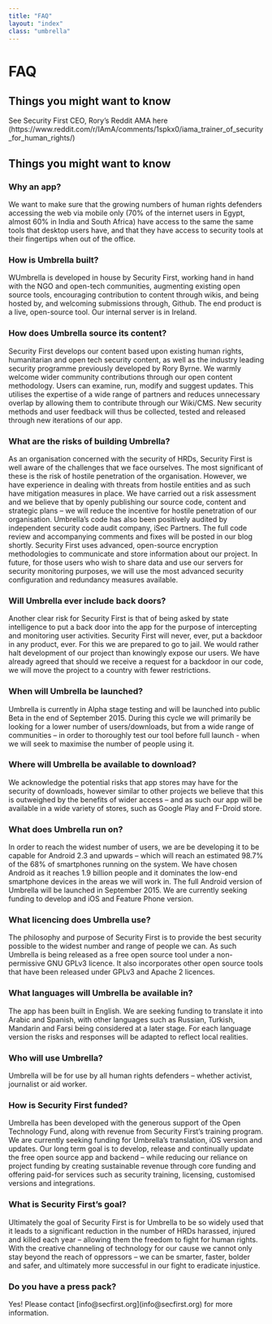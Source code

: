 ```yaml
---
title: "FAQ"
layout: "index"
class: "umbrella"
---
```

<div class="intro">
  <div class="container">
    <div class="row">
      <div class="col-lg-12 col-md-12">
        <div class="d-none d-lg-block spacer-top100"></div>
        <h1 class="">FAQ</h1>
        <h2>Things you might want to know</h2>
        <div class="home-description spacer-bottom100">See Security First CEO, Rory’s Reddit AMA here (https://www.reddit.com/r/IAmA/comments/1spkx0/iama_trainer_of_security_for_human_rights/)</div>		
      </div>
    </div>
  </div>
</div>
<div class="container">
	<div class="row spacer-top100">
		<div class="col-8 offset-lg-2">
			<h2>Things you might want to know</h2>
			<h3 class="green">Why an app?</h3>
			<p>We want to make sure that the growing numbers of human rights defenders accessing the web via mobile only (70% of the internet users in Egypt, almost 60% in India and South Africa) have access to the same the same tools that desktop users have, and that they have access to security tools at their fingertips when out of the office.</p>
		</div>
	</div>
	<div class="row">
		<div class="col-8 offset-lg-2">
			<h3 class="green">How is Umbrella built?</h3>
			<p>WUmbrella is developed in house by Security First, working hand in hand with the NGO and open-tech communities, augmenting existing open source tools, encouraging contribution to content through wikis, and being hosted by, and welcoming submissions through, Github. The end product is a live, open-source tool. Our internal server is in Ireland.</p>
		</div>
	</div>
	<div class="row">
		<div class="col-8 offset-lg-2">
			<h3 class="green">How does Umbrella source its content?</h3>
			<p>Security First develops our content based upon existing human rights, humanitarian and open tech security content, as well as the industry leading security programme previously developed by Rory Byrne. We warmly welcome wider community contributions through our open content methodology. Users can examine, run, modify and suggest updates. This utilises the expertise of a wide range of partners and reduces unnecessary overlap by allowing them to contribute through our Wiki/CMS. New security methods and user feedback will thus be collected, tested and released through new iterations of our app.</p>
		</div>
	</div>
	<div class="row">
		<div class="col-8 offset-lg-2">
			<h3 class="green">What are the risks of building Umbrella?</h3>
			<p>As an organisation concerned with the security of HRDs, Security First is well aware of the challenges that we face ourselves. The most significant of these is the risk of hostile penetration of the organisation. However, we have experience in dealing with threats from hostile entities and as such have mitigation measures in place. We have carried out a risk assessment and we believe that by openly publishing our source code, content and strategic plans – we will reduce the incentive for hostile penetration of our organisation. Umbrella’s code has also been positively audited by independent security code audit company, iSec Partners. The full code review and accompanying comments and fixes will be posted in our blog shortly. Security First uses advanced, open-source encryption methodologies to communicate and store information about our project. In future, for those users who wish to share data and use our servers for security monitoring purposes, we will use the most advanced security configuration and redundancy measures available.</p>
		</div>
	</div>
	<div class="row">
		<div class="col-8 offset-lg-2">
			<h3 class="green">Will Umbrella ever include back doors?</h3>
			<p>Another clear risk for Security First is that of being asked by state intelligence to put a back door into the app for the purpose of intercepting and monitoring user activities. Security First will never, ever, put a backdoor in any product, ever. For this we are prepared to go to jail. We would rather halt development of our project than knowingly expose our users. We have already agreed that should we receive a request for a backdoor in our code, we will move the project to a country with fewer restrictions.</p>
		</div>
	</div>
	<div class="row">
		<div class="col-8 offset-lg-2">
			<h3 class="green">When will Umbrella be launched?</h3>
			<p>Umbrella is currently in Alpha stage testing and will be launched into public Beta in the end of September 2015. During this cycle we will primarily be looking for a lower number of users/downloads, but from a wide range of communities – in order to thoroughly test our tool before full launch - when we will seek to maximise the number of people using it.</p>
		</div>
	</div>
	<div class="row">
		<div class="col-8 offset-lg-2">
			<h3 class="green">Where will Umbrella be available to download?</h3>
			<p>We acknowledge the potential risks that app stores may have for the security of downloads, however similar to other projects we believe that this is outweighed by the benefits of wider access – and as such our app will be available in a wide variety of stores, such as Google Play and F-Droid store.</p>
		</div>
	</div>
	<div class="row">
		<div class="col-8 offset-lg-2">
			<h3 class="green">What does Umbrella run on?</h3>
			<p>In order to reach the widest number of users, we are be developing it to be capable for Android 2.3 and upwards – which will reach an estimated 98.7% of the 68% of smartphones running on the system. We have chosen Android as it reaches 1.9 billion people and it dominates the low-end smartphone devices in the areas we will work in. The full Android version of Umbrella will be launched in September 2015. We are currently seeking funding to develop and iOS and Feature Phone version.</p>
		</div>
	</div>
	<div class="row">
		<div class="col-8 offset-lg-2">
			<h3 class="green">What licencing does Umbrella use?</h3>
			<p>The philosophy and purpose of Security First is to provide the best security possible to the widest number and range of people we can. As such Umbrella is being released as a free open source tool under a non-permissive GNU GPLv3 licence. It also incorporates other open source tools that have been released under GPLv3 and Apache 2 licences.</p>
		</div>
	</div>
	<div class="row">
		<div class="col-8 offset-lg-2">
			<h3 class="green">What languages will Umbrella be available in?</h3>
			<p>The app has been built in English. We are seeking funding to translate it into Arabic and Spanish, with other languages such as Russian, Turkish, Mandarin and Farsi being considered at a later stage. For each language version the risks and responses will be adapted to reflect local realities.</p>
		</div>
	</div>
	<div class="row">
		<div class="col-8 offset-lg-2">
			<h3 class="green">Who will use Umbrella?</h3>
			<p>Umbrella will be for use by all human rights defenders – whether activist, journalist or aid worker.</p>
		</div>
	</div>
	<div class="row">
		<div class="col-8 offset-lg-2">
			<h3 class="green">How is Security First funded?</h3>
			<p>Umbrella has been developed with the generous support of the Open Technology Fund, along with revenue from Security First’s training program. We are currently seeking funding for Umbrella’s translation, iOS version and updates. Our long term goal is to develop, release and continually update the free open source app and backend – while reducing our reliance on project funding by creating sustainable revenue through core funding and offering paid-for services such as security training, licensing, customised versions and integrations.</p>
		</div>
	</div>
	<div class="row">
		<div class="col-8 offset-lg-2">
			<h3 class="green">What is Security First’s goal?</h3>
			<p>Ultimately the goal of Security First is for Umbrella to be so widely used that it leads to a significant reduction in the number of HRDs harassed, injured and killed each year – allowing them the freedom to fight for human rights. With the creative channeling of technology for our cause we cannot only stay beyond the reach of oppressors – we can be smarter, faster, bolder and safer, and ultimately more successful in our fight to eradicate injustice.</p>
		</div>
	</div>
	<div class="row spacer-bottom100">
		<div class="col-8 offset-lg-2">
			<h3 class="green">Do you have a press pack?</h3>
			<p>Yes! Please contact [info@secfirst.org](info@secfirst.org) for more information.</p>
		</div>
	</div>
</div>